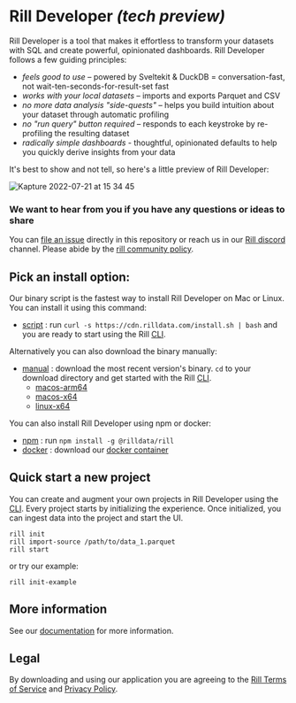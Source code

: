 # Rill Developer **_(tech preview)_**
Rill Developer is a tool that makes it effortless to transform your datasets with SQL and create powerful, opinionated dashboards. Rill Developer follows a few guiding principles:

- *feels good to use* – powered by Sveltekit & DuckDB = conversation-fast, not wait-ten-seconds-for-result-set fast
- *works with your local datasets* – imports and exports Parquet and CSV
- *no more data analysis "side-quests"* – helps you build intuition about your dataset through automatic profiling
- *no "run query" button required* – responds to each keystroke by re-profiling the resulting dataset
- *radically simple dashboards* - thoughtful, opinionated defaults to help you quickly derive insights from your data


It's best to show and not tell, so here's a little preview of Rill Developer:

![Kapture 2022-07-21 at 15 34 45](https://user-images.githubusercontent.com/5587788/180313544-a7a03fcc-ea85-4b51-8ec3-ad5ed5043571.gif)

### We want to hear from you if you have any questions or ideas to share

You can [file an issue](https://github.com/rilldata/rill-developer/issues/new/choose) directly in this repository or reach us in our [Rill discord](https://bit.ly/3unvA05) channel. Please abide by the [rill community policy](https://github.com/rilldata/rill-developer/blob/main/COMMUNITY-POLICY.md).

## Pick an install option:
Our binary script is the fastest way to install Rill Developer on Mac or Linux. You can install it using this command:

- [script](https://docs.rilldata.com/install/binary) : run `curl -s https://cdn.rilldata.com/install.sh | bash` and you are ready to start using the Rill [CLI](https://docs.rilldata.com/cli).

Alternatively you can also download the binary manually:
- [manual](https://docs.rilldata.com/install/binary) : download the most recent version's binary. `cd` to your download directory and get started with the Rill [CLI](https://docs.rilldata.com/cli).
  - [macos-arm64](https://cdn.rilldata.com/rill/latest/macos-arm64/rill)
  - [macos-x64](https://cdn.rilldata.com/rill/latest/macos-x64/rill)
  - [linux-x64](https://cdn.rilldata.com/rill/latest/linux-x64/rill)
  <!-- - [win-x64](https://cdn.rilldata.com/rill/latest/win-x64/rill.exe) -->

You can also install Rill Developer using npm or docker:
- [npm](https://docs.rilldata.com/install/npm) : run `npm install -g @rilldata/rill`
- [docker](https://docs.rilldata.com/install/docker) : download our [docker container](https://hub.docker.com/r/rilldata/rill-developer)

## Quick start a new project

You can create and augment your own projects in Rill Developer using the [CLI](https://docs.rilldata.com/cli). Every project starts by initializing the experience. Once initialized, you can ingest data into the project and start the UI.

```
rill init
rill import-source /path/to/data_1.parquet
rill start

```

or try our example:

```
rill init-example
```
<!-- (Please note that the command `rill init-example` is temporarily unavailable on Windows.) -->

## More information
See our [documentation](https://docs.rilldata.com) for more information.

## Legal
By downloading and using our application you are agreeing to the [Rill Terms of Service](https://www.rilldata.com/legal/tos) and [Privacy Policy](https://www.rilldata.com/legal/privacy).
